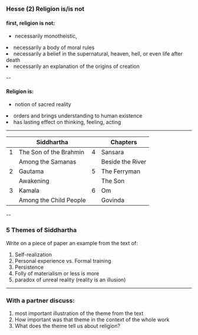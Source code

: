 ### Hesse (2) Religion is/is not

#### first, religion is **not**:

- necessarily monotheistic,
<li class="fragment">necessarily a body of moral rules</li>
<li class="fragment">necessarily a belief in the supernatural, heaven,  hell, or even life after death</li>
<li class="fragment">necessarily an explanation of the origins of  creation</li>

--

#### Religion **is**:

- notion of sacred reality
<li class="fragment">orders and brings understanding to human existence</li>
<li class="fragment">has lasting effect on thinking, feeling, acting</li>

---

|   | Siddhartha             |   | Chapters         |
|---|------------------------|---|------------------|
| 1 | The Son of the Brahmin | 4 | Sansara          |
|   | Among the Samanas      |   | Beside the River |
| 2 | Gautama                | 5 | The Ferryman     |
|   | Awakening              |   | The Son          |
| 3 | Kamala                 | 6 | Om               |
|   | Among the Child People |   | Govinda          |



--

### 5 Themes of Siddhartha

 Write on a piece of  paper an example from the text of:

1. Self-realization
2. Personal experience vs. Formal training
3. Persistence
4. Folly of materialism or less is more
5. paradox of unreal reality (reality is an illusion)

---


### With a partner discuss:

1. most important illustration of the theme from the text
2. How important was that theme in the context of the whole work
3. What does the theme tell us about religion?


